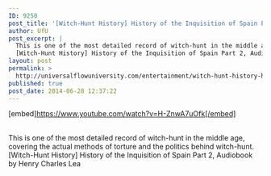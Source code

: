 ```yaml
---
ID: 9250
post_title: '[Witch-Hunt History] History of the Inquisition of Spain Part 2, Real Life Horror'
author: UfU
post_excerpt: |
  This is one of the most detailed record of witch-hunt in the middle age, covering the actual methods of torture and the politics behind witch-hunt.
  [Witch-Hunt History] History of the Inquisition of Spain Part 2, Audiobook by Henry Charles Lea
layout: post
permalink: >
  http://universalflowuniversity.com/entertainment/witch-hunt-history-history-of-the-inquisition-of-spain-part-2-real-life-horror/
published: true
post_date: 2014-06-28 12:37:22
---
```

[embed]https://www.youtube.com/watch?v=H-ZnwA7uOfk[/embed]</br></br>
<p>This is one of the most detailed record of witch-hunt in the middle age, covering the actual methods of torture and the politics behind witch-hunt. 
[Witch-Hunt History] History of the Inquisition of Spain Part 2, Audiobook by Henry Charles Lea</p>